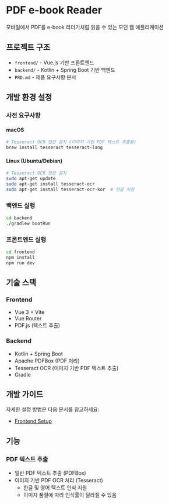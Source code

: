 # PDF e-book Reader

모바일에서 PDF를 e-book 리더기처럼 읽을 수 있는 모던 웹 애플리케이션

## 프로젝트 구조

- `frontend/` - Vue.js 기반 프론트엔드
- `backend/` - Kotlin + Spring Boot 기반 백엔드
- `PRD.md` - 제품 요구사항 문서

## 개발 환경 설정

### 사전 요구사항

#### macOS
```bash
# Tesseract OCR 엔진 설치 (이미지 기반 PDF 텍스트 추출용)
brew install tesseract tesseract-lang
```

#### Linux (Ubuntu/Debian)
```bash
# Tesseract OCR 엔진 설치
sudo apt-get update
sudo apt-get install tesseract-ocr
sudo apt-get install tesseract-ocr-kor  # 한글 지원
```

### 백엔드 실행
```bash
cd backend
./gradlew bootRun
```

### 프론트엔드 실행
```bash
cd frontend
npm install
npm run dev
```

## 기술 스택

### Frontend
- Vue 3 + Vite
- Vue Router
- PDF.js (텍스트 추출)

### Backend
- Kotlin + Spring Boot
- Apache PDFBox (PDF 처리)
- Tesseract OCR (이미지 기반 PDF 텍스트 추출)
- Gradle

## 개발 가이드

자세한 설정 방법은 다음 문서를 참고하세요:
- [Frontend Setup](./frontend/FRONTEND_SETUP.md)

## 기능

### PDF 텍스트 추출
- 일반 PDF 텍스트 추출 (PDFBox)
- 이미지 기반 PDF OCR 처리 (Tesseract)
  - 한글 및 영어 텍스트 인식 지원
  - 이미지 품질에 따라 인식률이 달라질 수 있음
